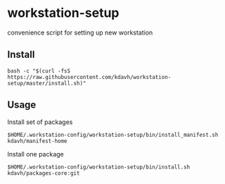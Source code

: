 # workstation-setup
convenience script for setting up new workstation

## Install
```shell
bash -c "$(curl -fsS https://raw.githubusercontent.com/kdavh/workstation-setup/master/install.sh)"
```

## Usage

Install set of packages
```shell
$HOME/.workstation-config/workstation-setup/bin/install_manifest.sh kdavh/manifest-home
```
Install one package
```shell
$HOME/.workstation-config/workstation-setup/bin/install.sh kdavh/packages-core:git
```
